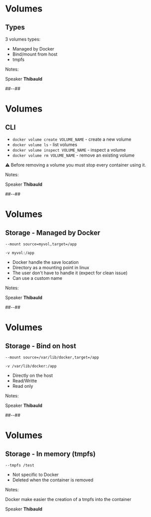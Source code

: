 <!-- .slide: -->

# Volumes

## Types

3 volumes types:

- Managed by Docker 
- Bind/mount from host
- tmpfs
<!-- .element: class="list-fragment" -->

Notes:

Speaker **Thibauld**

##--##

# Volumes

## CLI

- `docker volume create VOLUME_NAME` - create a new volume
- `docker volume ls` - list volumes
- `docker volume inspect VOLUME_NAME` - inspect a volume
- `docker volume rm VOLUME_NAME` - remove an existing volume

⚠️ Before removing a volume you must stop every container using it.

Notes:

Speaker **Thibauld**

##--##

# Volumes

## Storage - Managed by Docker

```shell
--mount source=myvol,target=/app 

-v myvol:/app
```

- Docker handle the save location 
- Directory as a mounting point in linux 
- The user don't have to handle it (expect for clean issue)
- Can use a custom name

Notes:

Speaker **Thibauld**

##--##

# Volumes

## Storage - Bind on host

```shell
--mount source=/var/lib/docker,target=/app 

-v /var/lib/docker:/app
```

- Directly on the host 
- Read/Writte 
- Read only

Notes:

Speaker **Thibauld**

##--##

# Volumes

## Storage - In memory (tmpfs)

```shell
--tmpfs /test 
```

- Not specific to Docker
- Deleted when the container is removed

Notes:

Docker make easier the creation of a tmpfs into the container

Speaker **Thibauld**

